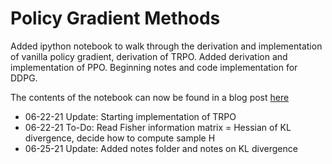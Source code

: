 # Policy Gradient Methods

Added ipython notebook to walk through the derivation and implementation of vanilla policy gradient, derivation of TRPO. Added derivation and implementation of PPO. Beginning notes and code implementation for DDPG.

The contents of the notebook can now be found in a blog post [here](https://annhe.xyz/2021/04/12/policy-gradients/)

* 06-22-21 Update: Starting implementation of TRPO
* 06-22-21 To-Do: Read Fisher information matrix = Hessian of KL divergence, decide how to compute sample H
* 06-25-21 Update: Added notes folder and notes on KL divergence
